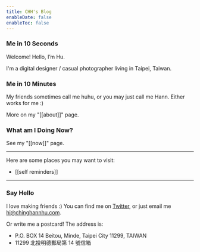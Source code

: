 ```yaml
---
title: CHH's Blog
enableDate: false
enableToc: false
---
```

 
### Me in 10 Seconds

Welcome! Hello, I’m Hu.

I'm a digital designer / casual photographer living in Taipei, Taiwan. 

### Me in 10 Minutes
My friends sometimes call me huhu, or you may just call me Hann. Either works for me :) 

More on my "[[about]]" page.

### What am I Doing Now?
See my "[[now]]" page.

---

Here are some places you may want to visit:

- [[self reminders]]


---
### Say Hello
I love making friends :) You can find me on [Twitter](https://twitter.com/chinghannhu?ref=chinghannhu.com), or just email me 
hi@chinghannhu.com. 

Or write me a postcard! The address is: 
- P.O. BOX 14 Beitou, Minde, Taipei City 11299, TAIWAN
- 11299 北投明德郵局第 14 號信箱 